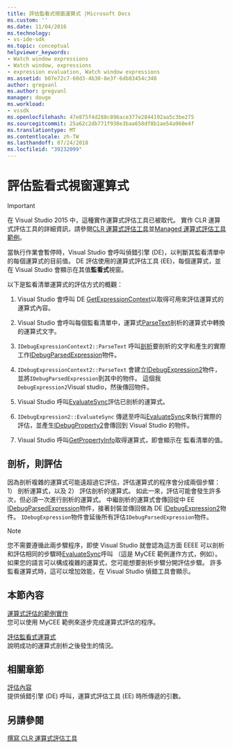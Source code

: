 ```yaml
---
title: 評估監看式視窗運算式 |Microsoft Docs
ms.custom: ''
ms.date: 11/04/2016
ms.technology:
- vs-ide-sdk
ms.topic: conceptual
helpviewer_keywords:
- Watch window expressions
- Watch window, expressions
- expression evaluation, Watch window expressions
ms.assetid: b07e72c7-60d3-4b30-8e3f-6db83454c348
author: gregvanl
ms.author: gregvanl
manager: douge
ms.workload:
- vssdk
ms.openlocfilehash: 47e875f4d288c896ace377e2844192aa5c3be275
ms.sourcegitcommit: 25a62c2db771f938e3baa658df8b1ae54a960e4f
ms.translationtype: MT
ms.contentlocale: zh-TW
ms.lasthandoff: 07/24/2018
ms.locfileid: "39232099"
---
```

# <a name="evaluate-a-watch-window-expression"></a>評估監看式視窗運算式
> [!IMPORTANT]
>  在 Visual Studio 2015 中，這種實作運算式評估工具已被取代。 實作 CLR 運算式評估工具的詳細資訊，請參閱[CLR 運算式評估工具](https://github.com/Microsoft/ConcordExtensibilitySamples/wiki/CLR-Expression-Evaluators)並[Managed 運算式評估工具範例](https://github.com/Microsoft/ConcordExtensibilitySamples/wiki/Managed-Expression-Evaluator-Sample)。  
  
 當執行作業會暫停時，Visual Studio 會呼叫偵錯引擎 (DE)，以判斷其監看清單中的每個運算式的目前值。 DE 評估使用的運算式評估工具 (EE)，每個運算式，並在 Visual Studio 會顯示在其值**監看式**視窗。  
  
 以下是監看清單運算式的評估方式的概觀：  
  
1.  Visual Studio 會呼叫 DE [GetExpressionContext](../../extensibility/debugger/reference/idebugstackframe2-getexpressioncontext.md)以取得可用來評估運算式的運算式內容。  
  
2.  Visual Studio 會呼叫每個監看清單中，運算式[ParseText](../../extensibility/debugger/reference/idebugexpressioncontext2-parsetext.md)剖析的運算式中轉換的運算式文字。  
  
3.  `IDebugExpressionContext2::ParseText` 呼叫[剖析](../../extensibility/debugger/reference/idebugexpressionevaluator-parse.md)要剖析的文字和產生的實際工作[IDebugParsedExpression](../../extensibility/debugger/reference/idebugparsedexpression.md)物件。  
  
4.  `IDebugExpressionContext2::ParseText` 會建立[IDebugExpression2](../../extensibility/debugger/reference/idebugexpression2.md)物件，並將`IDebugParsedExpression`到其中的物件。 這個我`DebugExpression2`Visual studio，然後傳回物件。  
  
5.  Visual Studio 呼叫[EvaluateSync](../../extensibility/debugger/reference/idebugexpression2-evaluatesync.md)評估已剖析的運算式。  
  
6.  `IDebugExpression2::EvaluateSync` 傳遞至呼叫[EvaluateSync](../../extensibility/debugger/reference/idebugparsedexpression-evaluatesync.md)來執行實際的評估，並產生[IDebugProperty2](../../extensibility/debugger/reference/idebugproperty2.md)會傳回到 Visual Studio 的物件。  
  
7.  Visual Studio 呼叫[GetPropertyInfo](../../extensibility/debugger/reference/idebugproperty2-getpropertyinfo.md)取得運算式，即會顯示在 監看清單的值。  
  
## <a name="parse-then-evaluate"></a>剖析，則評估  
 因為剖析複雜的運算式可能遠超過它評估，評估運算式的程序會分成兩個步驟： 1） 剖析運算式，以及 2） 評估剖析的運算式。 如此一來，評估可能會發生許多次，但必須一次進行剖析的運算式。 中繼剖析的運算式會傳回從中 EE [IDebugParsedExpression](../../extensibility/debugger/reference/idebugparsedexpression.md)物件，接著封裝並傳回做為 DE [IDebugExpression2](../../extensibility/debugger/reference/idebugexpression2.md)物件。 `IDebugExpression`物件會延後所有評估`IDebugParsedExpression`物件。  
  
> [!NOTE]
>  您不需要遵循此兩步驟程序，即使 Visual Studio 就會認為這方面 EEEE 可以剖析和評估相同的步驟時[EvaluateSync](../../extensibility/debugger/reference/idebugparsedexpression-evaluatesync.md)呼叫 （這是 MyCEE 範例運作方式，例如）。 如果您的語言可以構成複雜的運算式，您可能想要剖析步驟分開評估步驟。 許多監看運算式時，這可以增加效能，在 Visual Studio 偵錯工具會顯示。  
  
## <a name="in-this-section"></a>本節內容  
 [運算式評估的範例實作](../../extensibility/debugger/sample-implementation-of-expression-evaluation.md)  
 您可以使用 MyCEE 範例來逐步完成運算式評估的程序。  
  
 [評估監看式運算式](../../extensibility/debugger/evaluating-a-watch-expression.md)  
 說明成功的運算式剖析之後發生的情況。  
  
## <a name="related-sections"></a>相關章節  
 [評估內容](../../extensibility/debugger/evaluation-context.md)  
 提供偵錯引擎 (DE) 呼叫，運算式評估工具 (EE) 時所傳遞的引數。  
  
## <a name="see-also"></a>另請參閱  
 [撰寫 CLR 運算式評估工具](../../extensibility/debugger/writing-a-common-language-runtime-expression-evaluator.md)